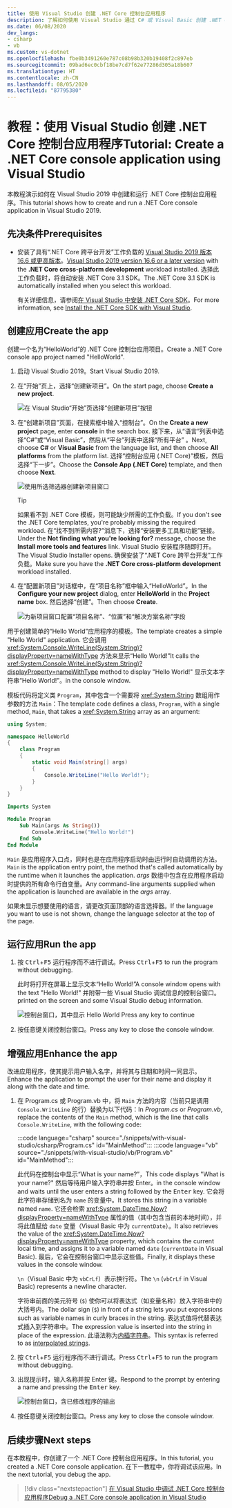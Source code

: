 ```yaml
---
title: 使用 Visual Studio 创建 .NET Core 控制台应用程序
description: 了解如何使用 Visual Studio 通过 C# 或 Visual Basic 创建 .NET Core 控制台应用程序。
ms.date: 06/08/2020
dev_langs:
- csharp
- vb
ms.custom: vs-dotnet
ms.openlocfilehash: fbe0b3491260e787c08b98b320b19408f2c897eb
ms.sourcegitcommit: 09bad6ec0cbf18be7cd7f62e77286d305a18b607
ms.translationtype: HT
ms.contentlocale: zh-CN
ms.lasthandoff: 08/05/2020
ms.locfileid: "87795380"
---
```

# <a name="tutorial-create-a-net-core-console-application-using-visual-studio"></a><span data-ttu-id="ae082-103">教程：使用 Visual Studio 创建 .NET Core 控制台应用程序</span><span class="sxs-lookup"><span data-stu-id="ae082-103">Tutorial: Create a .NET Core console application using Visual Studio</span></span>

<span data-ttu-id="ae082-104">本教程演示如何在 Visual Studio 2019 中创建和运行 .NET Core 控制台应用程序。</span><span class="sxs-lookup"><span data-stu-id="ae082-104">This tutorial shows how to create and run a .NET Core console application in Visual Studio 2019.</span></span>

## <a name="prerequisites"></a><span data-ttu-id="ae082-105">先决条件</span><span class="sxs-lookup"><span data-stu-id="ae082-105">Prerequisites</span></span>

- <span data-ttu-id="ae082-106">安装了具有“.NET Core 跨平台开发”工作负载的 [Visual Studio 2019 版本 16.6 或更高版本](https://visualstudio.microsoft.com/downloads/?utm_medium=microsoft&utm_source=docs.microsoft.com&utm_campaign=inline+link&utm_content=download+vs2019)。</span><span class="sxs-lookup"><span data-stu-id="ae082-106">[Visual Studio 2019 version 16.6 or a later version](https://visualstudio.microsoft.com/downloads/?utm_medium=microsoft&utm_source=docs.microsoft.com&utm_campaign=inline+link&utm_content=download+vs2019) with the **.NET Core cross-platform development** workload installed.</span></span> <span data-ttu-id="ae082-107">选择此工作负载时，将自动安装 .NET Core 3.1 SDK。</span><span class="sxs-lookup"><span data-stu-id="ae082-107">The .NET Core 3.1 SDK is automatically installed when you select this workload.</span></span>

  <span data-ttu-id="ae082-108">有关详细信息，请参阅[在 Visual Studio 中安装 .NET Core SDK](../install/sdk.md?pivots=os-windows#install-with-visual-studio)。</span><span class="sxs-lookup"><span data-stu-id="ae082-108">For more information, see [Install the .NET Core SDK with Visual Studio](../install/sdk.md?pivots=os-windows#install-with-visual-studio).</span></span>

## <a name="create-the-app"></a><span data-ttu-id="ae082-109">创建应用</span><span class="sxs-lookup"><span data-stu-id="ae082-109">Create the app</span></span>

<span data-ttu-id="ae082-110">创建一个名为“HelloWorld”的 .NET Core 控制台应用项目。</span><span class="sxs-lookup"><span data-stu-id="ae082-110">Create a .NET Core console app project named "HelloWorld".</span></span>

1. <span data-ttu-id="ae082-111">启动 Visual Studio 2019。</span><span class="sxs-lookup"><span data-stu-id="ae082-111">Start Visual Studio 2019.</span></span>

1. <span data-ttu-id="ae082-112">在“开始”页上，选择“创建新项目”。</span><span class="sxs-lookup"><span data-stu-id="ae082-112">On the start page, choose **Create a new project**.</span></span>

   ![在 Visual Studio“开始”页选择“创建新项目”按钮](./media/with-visual-studio/start-window.png)

1. <span data-ttu-id="ae082-114">在“创建新项目”页面，在搜索框中输入“控制台”。</span><span class="sxs-lookup"><span data-stu-id="ae082-114">On the **Create a new project** page, enter **console** in the search box.</span></span> <span data-ttu-id="ae082-115">接下来，从“语言”列表中选择“C#”或“Visual Basic”，然后从“平台”列表中选择“所有平台”  。</span><span class="sxs-lookup"><span data-stu-id="ae082-115">Next, choose **C#** or **Visual Basic** from the language list, and then choose **All platforms** from the platform list.</span></span> <span data-ttu-id="ae082-116">选择“控制台应用 (.NET Core)”模板，然后选择“下一步”。</span><span class="sxs-lookup"><span data-stu-id="ae082-116">Choose the **Console App (.NET Core)** template, and then choose **Next**.</span></span>

   ![使用所选筛选器创建新项目窗口](./media/with-visual-studio/create-new-project.png)

   > [!TIP]
   > <span data-ttu-id="ae082-118">如果看不到 .NET Core 模板，则可能缺少所需的工作负载。</span><span class="sxs-lookup"><span data-stu-id="ae082-118">If you don't see the .NET Core templates, you're probably missing the required workload.</span></span> <span data-ttu-id="ae082-119">在“找不到所需内容?”消息下，选择“安装更多工具和功能”链接。</span><span class="sxs-lookup"><span data-stu-id="ae082-119">Under the **Not finding what you're looking for?** message, choose the **Install more tools and features** link.</span></span> <span data-ttu-id="ae082-120">Visual Studio 安装程序随即打开。</span><span class="sxs-lookup"><span data-stu-id="ae082-120">The Visual Studio Installer opens.</span></span> <span data-ttu-id="ae082-121">确保安装了“.NET Core 跨平台开发”工作负载。</span><span class="sxs-lookup"><span data-stu-id="ae082-121">Make sure you have the **.NET Core cross-platform development** workload installed.</span></span>

1. <span data-ttu-id="ae082-122">在“配置新项目”对话框中，在“项目名称”框中输入“HelloWorld”。</span><span class="sxs-lookup"><span data-stu-id="ae082-122">In the **Configure your new project** dialog,  enter **HelloWorld** in the **Project name** box.</span></span> <span data-ttu-id="ae082-123">然后选择“创建”。</span><span class="sxs-lookup"><span data-stu-id="ae082-123">Then choose **Create**.</span></span>

   ![为新项目窗口配置“项目名称”、“位置”和“解决方案名称”字段](./media/with-visual-studio/configure-new-project.png)

<span data-ttu-id="ae082-125">用于创建简单的“Hello World”应用程序的模板。</span><span class="sxs-lookup"><span data-stu-id="ae082-125">The template creates a simple "Hello World" application.</span></span> <span data-ttu-id="ae082-126">它会调用 <xref:System.Console.WriteLine(System.String)?displayProperty=nameWithType> 方法来显示“Hello World!”</span><span class="sxs-lookup"><span data-stu-id="ae082-126">It calls the <xref:System.Console.WriteLine(System.String)?displayProperty=nameWithType> method to display "Hello World!"</span></span> <span data-ttu-id="ae082-127">显示文本字符串“Hello World!”。</span><span class="sxs-lookup"><span data-stu-id="ae082-127">in the console window.</span></span>

<span data-ttu-id="ae082-128">模板代码将定义类 `Program`，其中包含一个需要将 <xref:System.String> 数组用作参数的方法 `Main`：</span><span class="sxs-lookup"><span data-stu-id="ae082-128">The template code defines a class, `Program`, with a single method, `Main`, that takes a <xref:System.String> array as an argument:</span></span>

```csharp
using System;

namespace HelloWorld
{
    class Program
    {
        static void Main(string[] args)
        {
            Console.WriteLine("Hello World!");
        }
    }
}
```

```vb
Imports System

Module Program
    Sub Main(args As String())
        Console.WriteLine("Hello World!")
    End Sub
End Module
```

<span data-ttu-id="ae082-129">`Main` 是应用程序入口点，同时也是在应用程序启动时由运行时自动调用的方法。</span><span class="sxs-lookup"><span data-stu-id="ae082-129">`Main` is the application entry point, the method that's called automatically by the runtime when it launches the application.</span></span> <span data-ttu-id="ae082-130">*args* 数组中包含在应用程序启动时提供的所有命令行自变量。</span><span class="sxs-lookup"><span data-stu-id="ae082-130">Any command-line arguments supplied when the application is launched are available in the *args* array.</span></span>

<span data-ttu-id="ae082-131">如果未显示想要使用的语言，请更改页面顶部的语言选择器。</span><span class="sxs-lookup"><span data-stu-id="ae082-131">If the language you want to use is not shown, change the language selector at the top of the page.</span></span>

## <a name="run-the-app"></a><span data-ttu-id="ae082-132">运行应用</span><span class="sxs-lookup"><span data-stu-id="ae082-132">Run the app</span></span>

1. <span data-ttu-id="ae082-133">按 <kbd>Ctrl</kbd>+<kbd>F5</kbd> 运行程序而不进行调试。</span><span class="sxs-lookup"><span data-stu-id="ae082-133">Press <kbd>Ctrl</kbd>+<kbd>F5</kbd> to run the program without debugging.</span></span>

   <span data-ttu-id="ae082-134">此时将打开在屏幕上显示文本“Hello World!”</span><span class="sxs-lookup"><span data-stu-id="ae082-134">A console window opens with the text "Hello World!"</span></span> <span data-ttu-id="ae082-135">并附带一些 Visual Studio 调试信息的控制台窗口。</span><span class="sxs-lookup"><span data-stu-id="ae082-135">printed on the screen and some Visual Studio debug information.</span></span>

   ![控制台窗口，其中显示 Hello World Press any key to continue](./media/with-visual-studio/hello-world-console.png)

1. <span data-ttu-id="ae082-137">按任意键关闭控制台窗口。</span><span class="sxs-lookup"><span data-stu-id="ae082-137">Press any key to close the console window.</span></span>

## <a name="enhance-the-app"></a><span data-ttu-id="ae082-138">增强应用</span><span class="sxs-lookup"><span data-stu-id="ae082-138">Enhance the app</span></span>

<span data-ttu-id="ae082-139">改进应用程序，使其提示用户输入名字，并将其与日期和时间一同显示。</span><span class="sxs-lookup"><span data-stu-id="ae082-139">Enhance the application to prompt the user for their name and display it along with the date and time.</span></span>

1. <span data-ttu-id="ae082-140">在 Program.cs 或 Program.vb 中，将 `Main` 方法的内容（当前只是调用 `Console.WriteLine` 的行）替换为以下代码：</span><span class="sxs-lookup"><span data-stu-id="ae082-140">In *Program.cs* or *Program.vb*, replace the contents of the `Main` method, which is the line that calls `Console.WriteLine`, with the following code:</span></span>

   :::code language="csharp" source="./snippets/with-visual-studio/csharp/Program.cs" id="MainMethod":::
   :::code language="vb" source="./snippets/with-visual-studio/vb/Program.vb" id="MainMethod":::

   <span data-ttu-id="ae082-141">此代码在控制台中显示“What is your name?”，</span><span class="sxs-lookup"><span data-stu-id="ae082-141">This code displays "What is your name?"</span></span> <span data-ttu-id="ae082-142">然后等待用户输入字符串并按 Enter<kbd></kbd>。</span><span class="sxs-lookup"><span data-stu-id="ae082-142">in the console window and waits until the user enters a string followed by the <kbd>Enter</kbd> key.</span></span> <span data-ttu-id="ae082-143">它会将此字符串存储到名为 `name` 的变量中。</span><span class="sxs-lookup"><span data-stu-id="ae082-143">It stores this string in a variable named `name`.</span></span> <span data-ttu-id="ae082-144">它还会检索 <xref:System.DateTime.Now?displayProperty=nameWithType> 属性的值（其中包含当前的本地时间），并将此值赋给 `date` 变量（Visual Basic 中为 `currentDate`）。</span><span class="sxs-lookup"><span data-stu-id="ae082-144">It also retrieves the value of the <xref:System.DateTime.Now?displayProperty=nameWithType> property, which contains the current local time, and assigns it to a variable named `date` (`currentDate` in Visual Basic).</span></span> <span data-ttu-id="ae082-145">最后，它会在控制台窗口中显示这些值。</span><span class="sxs-lookup"><span data-stu-id="ae082-145">Finally, it displays these values in the console window.</span></span>

   <span data-ttu-id="ae082-146">`\n`（Visual Basic 中为 `vbCrLf`）表示换行符。</span><span class="sxs-lookup"><span data-stu-id="ae082-146">The `\n` (`vbCrLf` in Visual Basic) represents a newline character.</span></span>

   <span data-ttu-id="ae082-147">字符串前面的美元符号 (`$`) 使你可以将表达式（如变量名称）放入字符串中的大括号内。</span><span class="sxs-lookup"><span data-stu-id="ae082-147">The dollar sign (`$`) in front of a string lets you put expressions such as variable names in curly braces in the string.</span></span> <span data-ttu-id="ae082-148">表达式值将代替表达式插入到字符串中。</span><span class="sxs-lookup"><span data-stu-id="ae082-148">The expression value is inserted into the string in place of the expression.</span></span> <span data-ttu-id="ae082-149">此语法称为[内插字符串](../../csharp/language-reference/tokens/interpolated.md)。</span><span class="sxs-lookup"><span data-stu-id="ae082-149">This syntax is referred to as [interpolated strings](../../csharp/language-reference/tokens/interpolated.md).</span></span>

1. <span data-ttu-id="ae082-150">按 <kbd>Ctrl</kbd>+<kbd>F5</kbd> 运行程序而不进行调试。</span><span class="sxs-lookup"><span data-stu-id="ae082-150">Press <kbd>Ctrl</kbd>+<kbd>F5</kbd> to run the program without debugging.</span></span>

1. <span data-ttu-id="ae082-151">出现提示时，输入名称并按 Enter<kbd></kbd> 键。</span><span class="sxs-lookup"><span data-stu-id="ae082-151">Respond to the prompt by entering a name and pressing the <kbd>Enter</kbd> key.</span></span>

   ![控制台窗口，含已修改程序的输出](./media/with-visual-studio/hello-world-update.png)

1. <span data-ttu-id="ae082-153">按任意键关闭控制台窗口。</span><span class="sxs-lookup"><span data-stu-id="ae082-153">Press any key to close the console window.</span></span>

## <a name="next-steps"></a><span data-ttu-id="ae082-154">后续步骤</span><span class="sxs-lookup"><span data-stu-id="ae082-154">Next steps</span></span>

<span data-ttu-id="ae082-155">在本教程中，你创建了一个 .NET Core 控制台应用程序。</span><span class="sxs-lookup"><span data-stu-id="ae082-155">In this tutorial, you created a .NET Core console application.</span></span> <span data-ttu-id="ae082-156">在下一教程中，你将调试该应用。</span><span class="sxs-lookup"><span data-stu-id="ae082-156">In the next tutorial, you debug the app.</span></span>

> [!div class="nextstepaction"]
> [<span data-ttu-id="ae082-157">在 Visual Studio 中调试 .NET Core 控制台应用程序</span><span class="sxs-lookup"><span data-stu-id="ae082-157">Debug a .NET Core console application in Visual Studio</span></span>](debugging-with-visual-studio.md)
